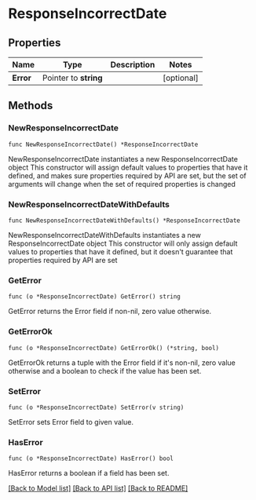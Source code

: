 # ResponseIncorrectDate

## Properties

Name | Type | Description | Notes
------------ | ------------- | ------------- | -------------
**Error** | Pointer to **string** |  | [optional] 

## Methods

### NewResponseIncorrectDate

`func NewResponseIncorrectDate() *ResponseIncorrectDate`

NewResponseIncorrectDate instantiates a new ResponseIncorrectDate object
This constructor will assign default values to properties that have it defined,
and makes sure properties required by API are set, but the set of arguments
will change when the set of required properties is changed

### NewResponseIncorrectDateWithDefaults

`func NewResponseIncorrectDateWithDefaults() *ResponseIncorrectDate`

NewResponseIncorrectDateWithDefaults instantiates a new ResponseIncorrectDate object
This constructor will only assign default values to properties that have it defined,
but it doesn't guarantee that properties required by API are set

### GetError

`func (o *ResponseIncorrectDate) GetError() string`

GetError returns the Error field if non-nil, zero value otherwise.

### GetErrorOk

`func (o *ResponseIncorrectDate) GetErrorOk() (*string, bool)`

GetErrorOk returns a tuple with the Error field if it's non-nil, zero value otherwise
and a boolean to check if the value has been set.

### SetError

`func (o *ResponseIncorrectDate) SetError(v string)`

SetError sets Error field to given value.

### HasError

`func (o *ResponseIncorrectDate) HasError() bool`

HasError returns a boolean if a field has been set.


[[Back to Model list]](../README.md#documentation-for-models) [[Back to API list]](../README.md#documentation-for-api-endpoints) [[Back to README]](../README.md)


